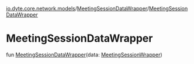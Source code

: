 [io.dyte.core.network.models](../index.md)/[MeetingSessionDataWrapper](index.md)/[MeetingSessionDataWrapper](-meeting-session-data-wrapper.md)

# MeetingSessionDataWrapper


fun [MeetingSessionDataWrapper](-meeting-session-data-wrapper.md)(data: [MeetingSessionWrapper](../-meeting-session-wrapper/index.md))
